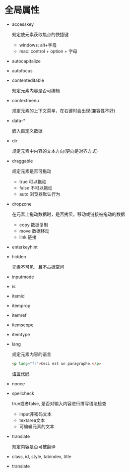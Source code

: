 # 全局属性

- accesskey 
    
    规定使元素获取焦点的快捷键
    
    - windows: alt+字母
    - mac: control + option + 字母
    
- autocapitalize

- autofocus

- contenteditable 
    
    规定元素内容是否可编辑
    
- contextmenu 
    
    规定元素的上下文菜单，在右键时会出现(兼容性不好)
    
- data-* 
    
    嵌入自定义数据
    
- dir 
    
    规定元素中内容的文本方向(更向是对齐方式)
    
- draggable 
    
    规定元素是否可拖动
    
    - true 可以拖动
    - false 不可以拖动
    - auto 浏览器默认行为
    
- dropzone 
    
    在元素上拖动数据时，是否拷贝，移动或链接被拖动的数据
    
    - copy 数据复制
    - move 数据移动
    - link 链接
    
- enterkeyhint

- hidden 
    
    元素不可见，且不占据空间
    
- inputmode

- is

- itemid

- itemprop

- itemref

- itemscope

- itemtype

- lang 
    
    规定元素内容的语言
    
    ```html
    <p lang="fr">Ceci est un paragraphe.</p>
    ```
    [语言代码](https://www.w3school.com.cn/tags/html_ref_language_codes.asp)
    
- nonce

- spellcheck 
    
    true或者false, 是否对输入内容进行拼写语法检查
    
    - input非密码文本
    - textarea文本
    - 可编辑元素的文本
    
- translate 
    
    规定内容是否可被翻译
    
- class, id, style, tabindex, title

- translate
